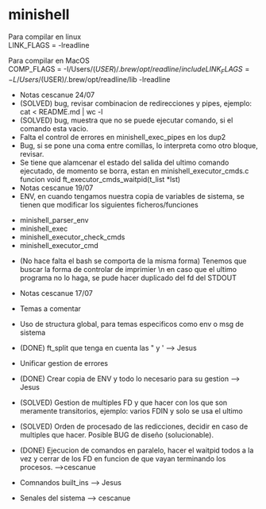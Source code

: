 # minishell

Para compilar en linux  
LINK_FLAGS = -lreadline  

Para compilar en MacOS  
COMP_FLAGS = -I/Users/$(USER)/.brew/opt/readline/include  
LINK_FLAGS = -L/Users/$(USER)/.brew/opt/readline/lib -lreadline

- Notas cescanue 24/07
- (SOLVED) bug, revisar combinacion de redirecciones y pipes, ejemplo:  cat < README.md | wc -l
- (SOLVED) bug, muestra que no se puede ejecutar comando, si el comando esta vacio.  
- Falta el control de errores en minishell_exec_pipes en los dup2
- Bug, si se pone una coma entre comillas, lo interpreta como otro bloque, revisar.
- Se tiene que alamcenar el estado del salida del ultimo comando ejecutado, de momento se borra, estan en minishell_executor_cmds.c funcion void	ft_executor_cmds_waitpid(t_list *lst)
- Notas cescanue 19/07
- ENV, en cuando tengamos nuestra copia de variables de sistema, se tienen que modificar los siguientes ficheros/funciones
*	minishell_parser_env
*	minishell_exec
*	minishell_executor_check_cmds
*	minishell_executor_cmd
- (No hace falta el bash se comporta de la misma forma) Tenemos que buscar la forma de controlar de imprimier \n en caso que el ultimo programa no lo haga, se pude hacer duplicado del fd del STDOUT

- Notas cescanue 17/07

- Temas a comentar
- Uso de structura global, para temas especificos como env o msg de sistema
- (DONE) ft_split que tenga en cuenta las " y ' --> Jesus
- Unificar gestion de errores
- (DONE) Crear copia de ENV y todo lo necesario para su gestion --> Jesus
- (SOLVED) Gestion de multiples FD y que hacer con los que son meramente transitorios, ejemplo: varios FDIN y solo se usa el ultimo
- (SOLVED) Orden de procesado de las redicciones, decidir en caso de multiples que hacer. Posible BUG de diseño (solucionable). 
- (DONE) Ejecucion de comandos en paralelo, hacer el waitpid todos a la vez y cerrar de los FD en funcion de que vayan terminando los procesos. -->cescanue
- Comnandos built_ins --> Jesus
- Senales del sistema --> cescanue